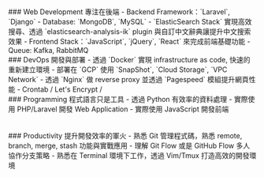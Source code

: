 <div class="skill" markdown="1">
### Web Development
專注在後端
- Backend Framework：`Laravel`, `Django`
- Database: `MongoDB`, `MySQL`
- `ElasticSearch Stack` 實現高效搜尋、透過 `elasticsearch-analysis-ik` plugin 與自訂中文辭典讓提升中文搜索效果
- Frontend Stack：`JavaScript`, `jQuery`, `React` 來完成前端基礎功能
- Queue: Kafka, RabbitMQ
</div>

<div class="skill" markdown="1">
### DevOps
開發與部署
- 透過 `Docker` 實現 infrastructure as code, 快速的重新建立環境
- 部署在 `GCP` 使用 `SnapShot`, `Cloud Storage`, `VPC Network`
- 透過 `Nginx` 做 reverse proxy 並透過 `Pagespeed` 模組提升網頁性能
- Crontab / Let's Encrypt / 
</div>

<div class="skill" markdown="1">
### Programming
程式語言只是工具
- 透過 Python 有效率的資料處理
- 實際使用 PHP/Laravel 開發 Web Application
- 實際使用 JavaScript 開發前端
<br>
<br>
<br>
</div>

<div class="skill" markdown="1">
### Productivity
提升開發效率的軍火
- 熟悉 Git 管理程式碼，熟悉 remote, branch, merge, stash 功能與實戰應用
- 理解 Git Flow 或是 GitHub Flow 多人協作分支策略
- 熟悉在 Terminal 環境下工作，透過 Vim/Tmux 打造高效的開發環境
</div>

<!--
<div class="skill" markdown="1">
### Unix-like
> 我喜歡在 Unix-like 環境底下工作，並熟悉使用 Vim、tmux 來**提高生產力**
- 擅長使用 Package Manager，管理相關套件 例如：`apt-get`, `brew`
- 熟悉網路配置，了解如何設定網卡，在 Ubuntu 底下透過 `/etc/network/interfaces`
- 了解磁碟配置，例如：`df`, `fdisk`, `mount`
- 基礎了解 Shell Script 撰寫
- 基礎了解以及使用 **Docker**
- 熟悉在 macOS Desktop environment 開發，Production 環境使用 Ubuntu
</div>
-->


<!--
<div class="skill" markdown="1">
### Git
> 熟悉 Git functional，並實際使用提升團隊開發效率
- 熟悉 Git 基礎 `add`, `commit`, `push`, `pull` 以及 `remote`, `branch` 相關 functions
- 了解 Git flow 對專案功能拆分，以及協作相關知識
- 特別喜歡 `stash`, `rebase` 的功能
</div>
-->

<!--
<div class="skill" markdown="1">
### Java
> 接觸 Java 一年，多用於較複雜之系統開發
- 了解 Java Object Oriented Programming 與 MVC 架構
- 了解 Hibernate ORM 以及 JDBC 的配置與開發
- 基礎了解 JSF/Primeface 開發
</div>
-->

<!--
<div class="skill" markdown="1">
### Python
> 接觸 Python 兩年，平時用於開發爬蟲與輕量級應用
- 熟悉 pip 管理 package
- 基礎了解並曾經使用 `flask`
- 擅長使用 `requests`、`beautifulsoup`、`selenium` 撰寫爬蟲
</div>
-->
